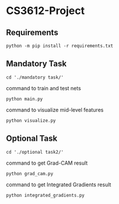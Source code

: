 # CS3612-Project

## Requirements
```text
python -m pip install -r requirements.txt
```

## Mandatory Task

```text
cd './mandatory task/'
```

command to train and test nets
```text
python main.py
```

command to visualize mid-level features
```text
python visualize.py
```


## Optional Task

```text
cd './optional task2/'
```

command to get Grad-CAM result
```text
python grad_cam.py
```

command to get Integrated Gradients result
```text
python integrated_gradients.py
```